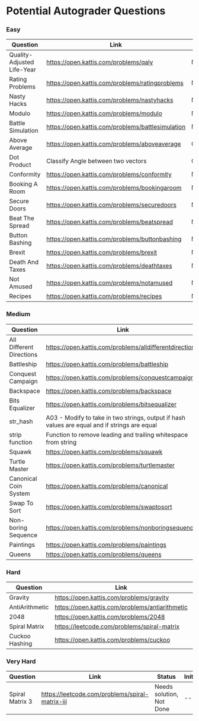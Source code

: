 # Potential Autograder Questions

### Easy
|Question|Link|Status|Initial|
|---|---|---|---|
|Quality-Adjusted Life-Year| https://open.kattis.com/problems/qaly|Not Done|---|
|Rating Problems| https://open.kattis.com/problems/ratingproblems|Not Done|---|
|Nasty Hacks| https://open.kattis.com/problems/nastyhacks|Not Done|---|
|Modulo| https://open.kattis.com/problems/modulo|Not Done|---|
|Battle Simulation|https://open.kattis.com/problems/battlesimulation|Not Done|---|
|Above Average|https://open.kattis.com/problems/aboveaverage|Completed|---|
|Dot Product| Classify Angle between two vectors |Completed|---|
|Conformity|https://open.kattis.com/problems/conformity|Not Done|---|
|Booking A Room| https://open.kattis.com/problems/bookingaroom|Not Done|---|
|Secure Doors|https://open.kattis.com/problems/securedoors|Not Done|---|
|Beat The Spread|https://open.kattis.com/problems/beatspread|Not Done|---|
|Button Bashing|https://open.kattis.com/problems/buttonbashing|Not Done|---|
|Brexit|https://open.kattis.com/problems/brexit|Not Done|---|
|Death And Taxes|https://open.kattis.com/problems/deathtaxes|Not Done|---|
|Not Amused|https://open.kattis.com/problems/notamused|Not Done|---|
|Recipes|https://open.kattis.com/problems/recipes|Not Done|---|

### Medium
|Question|Link|Status|Initial|
|---|---|---|---|
|All Different Directions| https://open.kattis.com/problems/alldifferentdirections|Not Done|---|
|Battleship| https://open.kattis.com/problems/battleship|Not Done|---|
|Conquest Campaign|https://open.kattis.com/problems/conquestcampaign|Not Done|---|
|Backspace| https://open.kattis.com/problems/backspace|Not Done|---|
|Bits Equalizer|https://open.kattis.com/problems/bitsequalizer|Completed|---|
|str_hash|A03 - Modify to take in two strings, output if hash values are equal and if strings are equal|Not Done|---|
|strip function|Function to remove leading and trailing whitespace from string|Not Done|---|
|Squawk|https://open.kattis.com/problems/squawk|Not Done|---|
|Turtle Master|https://open.kattis.com/problems/turtlemaster|Not Done|---|
|Canonical Coin System|https://open.kattis.com/problems/canonical|Not Done|---|
|Swap To Sort|https://open.kattis.com/problems/swaptosort|Not Done|---|
|Non-boring Sequence|https://open.kattis.com/problems/nonboringsequences|Not Done|---|
|Paintings|https://open.kattis.com/problems/paintings|Not Done|---|
|Queens|https://open.kattis.com/problems/queens|Not Done|---|

### Hard
|Question|Link|Status|Initial|
|---|---|---|---|
|Gravity|https://open.kattis.com/problems/gravity|Not Done|---|
|AntiArithmetic|https://open.kattis.com/problems/antiarithmetic|Completed|---|
|2048|https://open.kattis.com/problems/2048|Completed|---|
|Spiral Matrix| https://leetcode.com/problems/spiral-matrix|Completed|---|
|Cuckoo Hashing|https://open.kattis.com/problems/cuckoo|Not Done|---|

### Very Hard
|Question|Link|Status|Initial|
|---|---|---|---|
|Spiral Matrix 3|https://leetcode.com/problems/spiral-matrix-iii|Needs solution, Not Done|---|

